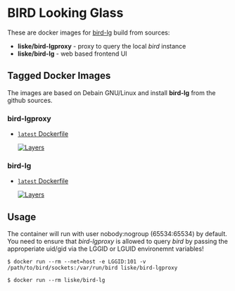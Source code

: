 # BIRD Looking Glass

These are docker images for [bird-lg](https://github.com/sileht/bird-lg) build from sources:
- **liske/bird-lgproxy** - proxy to query the local *bird* instance
- **liske/bird-lg** - web based frontend UI


## Tagged Docker Images

The images are based on Debain GNU/Linux and install **bird-lg** from the github sources.

### bird-lgproxy

* [`latest` Dockerfile](https://github.com/liske/bird-lg-docker/blob/master/bird-lgproxy/Dockerfile)

  [![Layers](https://images.microbadger.com/badges/image/liske/bird-lgproxy:latest.svg)](https://images.microbadger.com/badges/image/liske/bird-lgproxy:latest)

### bird-lg

* [`latest` Dockerfile](https://github.com/liske/bird-lg-docker/blob/master/bird-lg/Dockerfile)

  [![Layers](https://images.microbadger.com/badges/image/liske/bird-lg:latest.svg)](https://images.microbadger.com/badges/image/liske/bird-lg:latest)


## Usage

The container will run with user nobody:nogroup (65534:65534) by default. You need to ensure that *bird-lgproxy* is allowed to query *bird* by passing the approperiate uid/gid via the LGGID or LGUID environemnt variables!

```
$ docker run --rm --net=host -e LGGID:101 -v /path/to/bird/sockets:/var/run/bird liske/bird-lgproxy
```

```
$ docker run --rm liske/bird-lg
```
